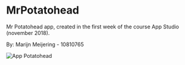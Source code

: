 # MrPotatohead
Mr Potatohead app, created in the first week of the course App Studio (november 2018).

By: Marijn Meijering - 10810765

![App Potatohead](/10810765/MrPotatohead/potatoApp.png?raw=true)
